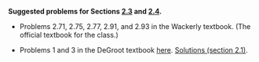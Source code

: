**Suggested problems for Sections [2.3](https://mml.johnmyersmath.com/stats-book/chapters/02-rules-of-prob.html#the-sum-rule-for-probability) and [2.4](https://mml.johnmyersmath.com/stats-book/chapters/02-rules-of-prob.html#conditional-probability).**

* Problems 2.71, 2.75, 2.77, 2.91, and 2.93 in the Wackerly textbook. (The official textbook for the class.)

* Problems 1 and 3 in the DeGroot textbook [here](https://drive.google.com/file/d/1RHweA7kCquZvZq6XIbtSv8yovFKgbu33/view?usp=drive_link). [Solutions (section 2.1)](https://drive.google.com/file/d/1RHzwPNwH_H8RxYu9CbggSaTqzD_NSaEF/view?usp=drive_link).